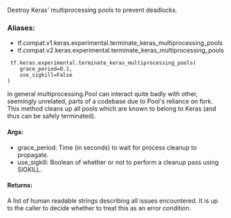Destroy Keras' multiprocessing pools to prevent deadlocks.
### Aliases:
- tf.compat.v1.keras.experimental.terminate_keras_multiprocessing_pools
- tf.compat.v2.keras.experimental.terminate_keras_multiprocessing_pools

```
 tf.keras.experimental.terminate_keras_multiprocessing_pools(
    grace_period=0.1,
    use_sigkill=False
)
```
In general multiprocessing.Pool can interact quite badly with other, seemingly unrelated, parts of a codebase due to Pool's reliance on fork. This method cleans up all pools which are known to belong to Keras (and thus can be safely terminated).
#### Args:
- grace_period: Time (in seconds) to wait for process cleanup to propagate.
- use_sigkill: Boolean of whether or not to perform a cleanup pass using SIGKILL.
#### Returns:
A list of human readable strings describing all issues encountered. It is up to the caller to decide whether to treat this as an error condition.
